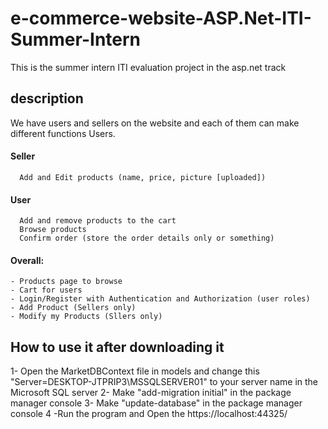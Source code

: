 # e-commerce-website-ASP.Net-ITI-Summer-Intern
This is the summer intern ITI evaluation project in the asp.net track 
## description

We have users and sellers on the website and each of them can make different functions 
Users.
#### Seller
	  Add and Edit products (name, price, picture [uploaded])
	
#### User 
	  Add and remove products to the cart
	  Browse products
	  Confirm order (store the order details only or something)

#### Overall:
	- Products page to browse
	- Cart for users
	- Login/Register with Authentication and Authorization (user roles)
	- Add Product (Sellers only)
	- Modify my Products (Sllers only)
 
## How to use it after downloading it
1- Open the MarketDBContext file in models and change this "Server=DESKTOP-JTPRIP3\\MSSQLSERVER01" to your server name in the Microsoft SQL server
2- Make "add-migration initial" in the package manager console
3- Make "update-database" in the package manager console
4 -Run the program and Open the https://localhost:44325/

